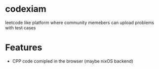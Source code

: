 # codexiam
leetcode like platform where community memebers can upload problems with test cases

# Features
- CPP code comipled in the browser (maybe nixOS backend)
